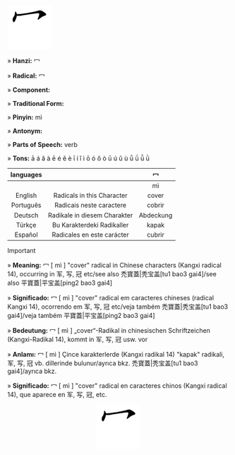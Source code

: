 <a href="https://en.m.wikipedia.org/wiki/File:%E5%86%96-order.gif" target="blank"><img align="center" src="https://github.com/DeiseFreire/Chinese_dictionary/blob/main/Hanzi%20%E5%86%96%20%20%5B%20m%C3%AC%20%5D/%E5%86%96%20%20%5B%20m%C3%AC%20%5D.gif" alt="" height="100" /></a> 

» **Hanzi:** 冖  

» **Radical:** 冖  

» **Component:**  

» **Traditional Form:** 

» **Pinyin:** mì 

» **Antonym:** 

» **Parts of Speech:** verb

» **Tons:** ā á ǎ à ē é ě è ī í ǐ ì ō ó ǒ ò ū ú ǔ ù ǖ ǘ ǚ ǜ 	

| languages  |  | 冖 |
| :---: | :---: | :---: |
|  |  | mì |
| English | Radicals in this Character | cover | 
| Português |Radicais neste caractere | cobrir |
| Deutsch | Radikale in diesem Charakter | Abdeckung |
| Türkçe | Bu Karakterdeki Radikaller | kapak |
| Español | Radicales en este carácter | cubrir |

> [!IMPORTANT]
>
> » **Meaning:** 冖 [ mì ] "cover" radical in Chinese characters (Kangxi radical 14), occurring in 军, 写, 冠 etc/see also 禿寶蓋|秃宝盖[tu1 bao3 gai4]/see also 平寶蓋|平宝盖[ping2 bao3 gai4]
>
> » **Significado:** 冖 [ mì ] "cover" radical em caracteres chineses (radical Kangxi 14), ocorrendo em 军, 写, 冠 etc/veja também 禿寶蓋|秃宝盖[tu1 bao3 gai4]/veja também 平寶蓋|平宝盖[ping2 bao3 gai4]
>
> » **Bedeutung:** 冖 [ mì ] „cover“-Radikal in chinesischen Schriftzeichen (Kangxi-Radikal 14), kommt in 军, 写, 冠 usw. vor
>
> » **Anlamı:** 冖 [ mì ] Çince karakterlerde (Kangxi radikal 14) "kapak" radikali, 军, 写, 冠 vb. dillerinde bulunur/ayrıca bkz. 禿寶蓋|秃宝盖[tu1 bao3 gai4]/ayrıca bkz.
> 
> » **Significado:** 冖 [ mì ] "cover" radical en caracteres chinos (Kangxi radical 14), que aparece en 军, 写, 冠, etc.

<p align="center">
<a href="https://en.m.wikipedia.org/wiki/File:%E5%86%96-order.gif" target="blank"><img align="center" src="https://github.com/DeiseFreire/Chinese_dictionary/blob/main/Hanzi%20%E5%86%96%20%20%5B%20m%C3%AC%20%5D/%E5%86%96%20%20%5B%20m%C3%AC%20%5D.gif" alt="" height="100" /></a> 
</p>
